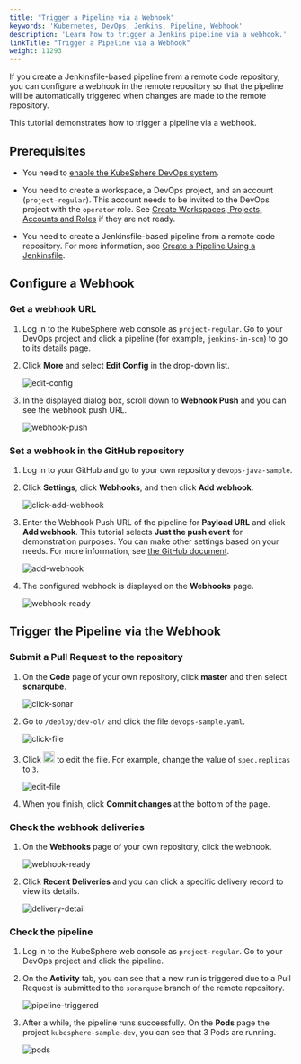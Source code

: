 ```yaml
---
title: "Trigger a Pipeline via a Webhook"
keywords: 'Kubernetes, DevOps, Jenkins, Pipeline, Webhook'
description: 'Learn how to trigger a Jenkins pipeline via a webhook.'
linkTitle: "Trigger a Pipeline via a Webhook"
weight: 11293
---
```


If you create a Jenkinsfile-based pipeline from a remote code repository, you can configure a webhook in the remote repository so that the pipeline will be automatically triggered when changes are made to the remote repository.

This tutorial demonstrates how to trigger a pipeline via a webhook.

## Prerequisites

- You need to [enable the KubeSphere DevOps system](../../../pluggable-components/devops/).
- You need to create a workspace, a DevOps project, and an account (`project-regular`). This account needs to be invited to the DevOps project with the `operator` role. See [Create Workspaces, Projects, Accounts and Roles](../../../quick-start/create-workspace-and-project/) if they are not ready.

- You need to create a Jenkinsfile-based pipeline from a remote code repository. For more information, see [Create a Pipeline Using a Jenkinsfile](../create-a-pipeline-using-jenkinsfile/).

## Configure a Webhook

### Get a webhook URL

1. Log in to the KubeSphere web console as `project-regular`. Go to your DevOps project and click a pipeline (for example, `jenkins-in-scm`) to go to its details page.

2. Click **More** and select **Edit Config** in the drop-down list.

   ![edit-config](/images/docs/devops-user-guide/using-devops/pipeline-webhook/edit-config.png)

3. In the displayed dialog box, scroll down to **Webhook Push** and you can see the webhook push URL.

   ![webhook-push](/images/docs/devops-user-guide/using-devops/pipeline-webhook/webhook-push.png)

### Set a webhook in the GitHub repository

1. Log in to your GitHub and go to your own repository `devops-java-sample`.

2. Click **Settings**, click **Webhooks**, and then click **Add webhook**.

   ![click-add-webhook](/images/docs/devops-user-guide/using-devops/pipeline-webhook/click-add-webhook.png)

3. Enter the Webhook Push URL of the pipeline for **Payload URL** and click **Add webhook**. This tutorial selects **Just the push event** for demonstration purposes. You can make other settings based on your needs. For more information, see [the GitHub document](https://docs.github.com/en/developers/webhooks-and-events/webhooks/creating-webhooks).

   ![add-webhook](/images/docs/devops-user-guide/using-devops/pipeline-webhook/add-webhook.png)

4. The configured webhook is displayed on the **Webhooks** page.

   ![webhook-ready](/images/docs/devops-user-guide/using-devops/pipeline-webhook/webhook-ready.png)

## Trigger the Pipeline via the Webhook

### Submit a Pull Request to the repository

1. On the **Code** page of your own repository, click **master** and then select **sonarqube**.

   ![click-sonar](/images/docs/devops-user-guide/using-devops/pipeline-webhook/click-sonar.png)

2. Go to `/deploy/dev-ol/` and click the file `devops-sample.yaml`.

   ![click-file](/images/docs/devops-user-guide/using-devops/pipeline-webhook/click-file.png)

3. Click <img src="/images/docs/devops-user-guide/using-devops/pipeline-webhook/edit-btn.png" width="20px" /> to edit the file. For example, change the value of `spec.replicas` to `3`.

   ![edit-file](/images/docs/devops-user-guide/using-devops/pipeline-webhook/edit-file.png)

4. When you finish, click **Commit changes** at the bottom of the page.

### Check the webhook deliveries

1. On the **Webhooks** page of your own repository, click the webhook.

   ![webhook-ready](/images/docs/devops-user-guide/using-devops/pipeline-webhook/webhook-ready.png)

2. Click **Recent Deliveries** and you can click a specific delivery record to view its details.

   ![delivery-detail](/images/docs/devops-user-guide/using-devops/pipeline-webhook/delivery-detail.png)

### Check the pipeline

1. Log in to the KubeSphere web console as `project-regular`. Go to your DevOps project and click the pipeline.

2. On the **Activity** tab, you can see that a new run is triggered due to a Pull Request is submitted to the `sonarqube` branch of the remote repository.

   ![pipeline-triggered](/images/docs/devops-user-guide/using-devops/pipeline-webhook/pipeline-triggered.png)

3. After a while, the pipeline runs successfully. On the **Pods** page the project `kubesphere-sample-dev`, you can see that 3 Pods are running.

   ![pods](/images/docs/devops-user-guide/using-devops/pipeline-webhook/pods.png)



